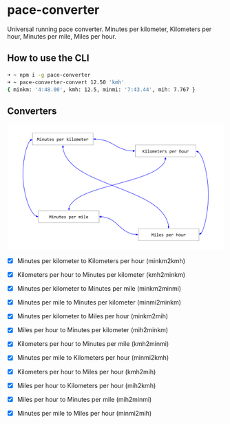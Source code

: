 # pace-converter

Universal running pace converter. Minutes per kilometer, Kilometers per hour, Minutes per mile, Miles per hour.

## How to use the CLI

```bash
➜ ~ npm i -g pace-converter
➜ ~ pace-converter-convert 12.50 'kmh'
{ minkm: '4:48.00', kmh: 12.5, minmi: '7:43.44', mih: 7.767 }
```

## Converters

![converters - v1.0.1](converters_-_v1.0.1.png "converters - v1.0.1")

- [X] Minutes per kilometer to Kilometers per hour (minkm2kmh)

- [X] Kilometers per hour to Minutes per kilometer (kmh2minkm)

- [X] Minutes per kilometer to Minutes per mile (minkm2minmi)

- [X] Minutes per mile to Minutes per kilometer (minmi2minkm)

- [X] Minutes per kilometer to Miles per hour (minkm2mih)

- [X] Miles per hour to Minutes per kilometer (mih2minkm)

- [X] Kilometers per hour to Minutes per mile (kmh2minmi)

- [X] Minutes per mile to Kilometers per hour (minmi2kmh)

- [X] Kilometers per hour to Miles per hour (kmh2mih)

- [X] Miles per hour to Kilometers per hour (mih2kmh)

- [X] Miles per hour to Minutes per mile (mih2minmi)

- [X] Minutes per mile to Miles per hour (minmi2mih)
